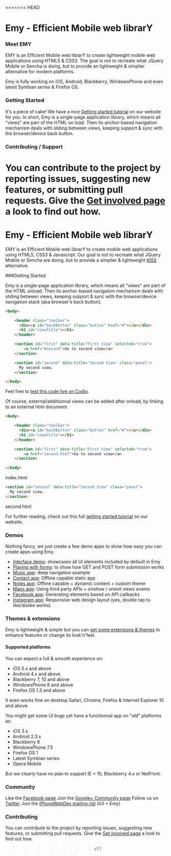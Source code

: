<<<<<<< HEAD
# Emy - Efficient Mobile web librarY

### Meet EMY

EMY is an Efficient Mobile web librarY to create lightweight mobile web applications using HTML5 & CSS3. The goal is not to recreate what JQuery Mobile or Sencha is doing, but to provide an lightweight & simplier alternative for modern platforms.

Emy is fully working on iOS, Android, Blackberry, WindowsPhone and even latest Symbian series & Firefox OS.

### Getting Started

It's a piece of cake! We have a nice [Getting started tutorial](http://www.emy-library.org/documentation.html) on our website for you.
In short, Emy is a single-page application library, which means all "views" are part of the HTML on load. Then its anchor-based navigation mechanism deals with sliding between views, keeping support & sync with the browser/device back button.

### Contributing / Support

You can contribute to the project by reporting issues, suggesting new features, or submitting pull requests. Give the [Get involved page](http://www.emy-library.org/get-involved.html) a look to find out how.
=======
Emy - Efficient Mobile web librarY
==================================

EMY is an Efficient Mobile web librarY to create mobile web applications using HTML5, CSS3 & Javascript. Our goal is not to recreate what JQuery Mobile or Sencha are doing, but to provide a simplier & lightweight [KISS](https://en.wikipedia.org/wiki/KISS_principle) alternative.

###Getting Started

Emy is a single-page application library, which means all "views" are part of the HTML onload. Then its anchor-based navigation mechanism deals with sliding between views, keeping support & sync with the browser/device navigation stack (aka browser's back button). 

```html
<body>

    <header class="toolbar">
      <div><a id="backButton" class="button" href="#"></a></div>
      <h1 id="viewTitle"></h1>
    </header>

    <section id="first" data-title="First View" selected="true">
        <a href="#second">Go to second view</a>
    </section>

    <section id="second" data-title="Second View" class="panel">
      My second view.
    </section>

</body>
```
Feel free to [test this code live on Codio](http://bit.ly/1f6FaZR).

Of course, external/additionnal views can be added after onload, by linking to an external html document.

```html
<body>

    <header class="toolbar">
      <div><a id="backButton" class="button" href="#"></a></div>
      <h1 id="viewTitle"></h1>
    </header>

    <section id="first" data-title="First View" selected="true">
        <a href="second.html">Go to second view</a>
    </section>

</body>
```
index.html
```html
<section id="second" data-title="Second View" class="panel">
  My second view.
</section>
```
second.html

For further reading, check out this full [getting started tutorial](http://www.emy-library.org/documentation.html) on our website.

### Demos

Nothing fancy, we just create a few demo apps to show how easy you can create apps using Emy.
- [Interface demo](http://www.emy-library.org/demos/getting-started/interface.html): showcases all UI elements included by default in Emy
- [Playing with forms](http://www.emy-library.org/demos/getting-started/forms.html): to show how GET and POST form submission works
- [Music app](http://www.emy-library.org/demos/music/music.html): deep navigation example
- [Contact app](http://www.emy-library.org/demos/contacts/contacts.html): Offline capable static app
- [Notes app](http://www.emy-library.org/demos/notes/notes.html): Offline capable + dynamic content + custom theme
- [Maps app](http://www.emy-library.org/demos/maps/maps.html): Using third party APIs + onshow / onexit views events
- [Facebook app](http://www.emy-library.org/demos/facebook/): Generating elements based on API callbacks
- [Instagram app](http://www.emy-library.org/demos/instagram/): Responsive web design layout (yes, double tap to like/dislike works)

### Themes & extensions

Emy is lightweight & simple but you can [get some extensions & themes](http://www.emy-library.org/plugins.html) to enhance features or change its look'n'feel.

#### Supported platforms
You can expect a full & smooth experience on:
- iOS 5.x and above
- Android 4.x and above
- Blackberry 7, 10 and above
- WindowsPhone 8 and above
- Firefox OS 1.3 and above

It even works fine on desktop Safari, Chrome, Firefox & Internet Explorer 10 and above.

You might get some UI bugs yet have a functionnal app on "old" platforms as:
- iOS 3.x
- Android 2.3.x
- Blackberry 6
- WindowsPhone 7.5
- Firefox OS 1
- Latest Symbian series
- Opera Mobile

But we clearly have no plan to support IE < 10, Blackberry 4.x or NetFront.

### Community

Like the [Facebook page](https://www.facebook.com/emy.library)
Join the [Google+ Community page](https://plus.google.com/communities/100296077227732283069)
Follow us on [Twitter](https://twitter.com/emylibrary)
Join the [iPhoneWebDev mailing-list](https://groups.google.com/group/iphonewebdev) (iUI + Emy)

### Contributing

You can contribute to the project by reporting issues, suggesting new features, or submitting pull requests. Give the [Get involved page](http://www.emy-library.org/get-involved.html) a look to find out how.
>>>>>>> v1.1
